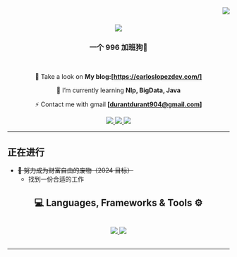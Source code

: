 <img align="right" src="https://visitor-badge.laobi.icu/badge?page_id=Carlos2902.Carlos2902" />

<h1 align="center">
    <img src="https://readme-typing-svg.herokuapp.com/?font=Righteous&size=35&center=true&vCenter=true&width=500&height=70&duration=4000&lines=Hello+!+%F0%9F%98%81%F0%9F%98%81%F0%9F%98%81;+I%27m+China+Durant!+%F0%9F%91%8B;" />
</h1>

<h3 align="center">一个 996 加班狗🌮 </h3>

<br/>

<div align="center">

🔭 Take a look on **My blog:[https://carloslopezdev.com/]**

🌱 I’m currently learning **Nlp, BigData, Java**

⚡️ Contact me with gmail **[durantdurant904@gmail.com]**

 </div>

 <div align="center"> 
  <a href="mailto:carloslopezr29@gmail.com">
    <img src="https://img.shields.io/badge/Gmail-FFFFFF?style=for-the-badge&logo=gmail&logoColor=red" />
  </a>

  <a href="https://www.linkedin.com/in/carlos-lopez-software-dev" target="_blank">
    <img src="https://img.shields.io/badge/LinkedIn-0077B5?style=for-the-badge&logo=linkedin&logoColor=white" target="_blank" />
  </a>

  <a href="https://www.carloslopezdev.com/" target="_blank">
     <img src="https://img.shields.io/badge/Portfolio-FF5722?style=for-the-badge&logo=todoist&logoColor=white" target="_blank" /> 
  </a>
</div>
 <hr/>

## 正在进行
- ~~🍉 努力成为财富自由的废物（2024 目标）~~
    - 找到一份合适的工作

<h2 align="center">💻 Languages, Frameworks & Tools ⚙️</h2>
<br/>
<div align="center">
  <a href= "https://skillicons.dev"> 
    <img src="https://skillicons.dev/icons?i=react,bootstrap,html,css,vscode,github,figma,tailwind,git" />
    <img src="https://skillicons.dev/icons?i=nodejs,python,javascript,typescript,express,nextjs,mysql" /><br>
  <a/>
</div>

<br/>
<hr/>
